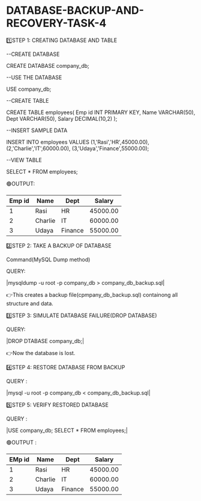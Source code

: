 # DATABASE-BACKUP-AND-RECOVERY-TASK-4

1️⃣STEP 1: CREATING DATABASE AND TABLE

--CREATE DATABASE

CREATE DATABASE company_db;

--USE THE DATABASE

USE company_db;

--CREATE TABLE

CREATE TABLE employees(
   Emp id INT PRIMARY KEY,
   Name VARCHAR(50),
   Dept VARCHAR(50),
   Salary DECIMAL(10,2)
);

--INSERT SAMPLE DATA

INSERT INTO employees VALUES
(1,'Rasi','HR',45000.00),
(2,'Charlie','IT',60000.00),
(3,'Udaya','Finance',55000.00);

--VIEW TABLE

SELECT * FROM employees;


🟢OUTPUT:

|Emp id |Name   |Dept   |Salary   |
|-------|-------|-------|---------|
| 1     | Rasi  | HR    | 45000.00|
| 2     | Charlie| IT   | 60000.00|
| 3     | Udaya | Finance|55000.00|


2️⃣STEP 2: TAKE A BACKUP OF DATABASE

Command(MySQL Dump method)

QUERY:

|mysqldump -u root -p company_db > company_db_backup.sql|

👉This creates a backup file(cpmpany_db_backup.sql) containong all structure and data.

3️⃣STEP 3: SIMULATE DATABASE FAILURE(DROP DATABASE)

QUERY:

|DROP DTABASE company_db;|

👉Now the database is lost.

4️⃣STEP 4: RESTORE DATABASE FROM BACKUP

QUERY :

|mysql -u root -p company_db < company_db_backup.sql|

5️⃣STEP 5: VERIFY RESTORED DATABASE

QUERY :

|USE company_db;
SELECT * FROM employees;|

🟢OUTPUT :

| EMp id| Name    | Dept    | Salary   |
|-------|---------|---------|----------|
| 1     | Rasi    | HR      | 45000.00 |
| 2     | Charlie | IT      | 60000.00 |
| 3     | Udaya   | Finance | 55000.00 |














































































